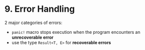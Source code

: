 # 9. Error Handling

2 major categories of errors:

- `panic!` macro stops execution when the program encounters an **unrecoverable error**
- use the type `Result<T, E>` for **recoverable errors**
